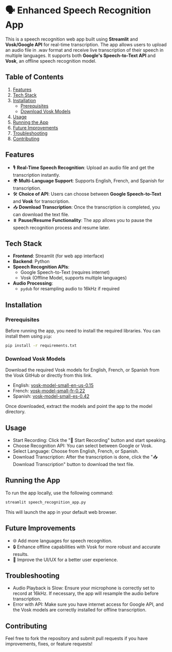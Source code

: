 # 🗣️ Enhanced Speech Recognition App

This is a speech recognition web app built using **Streamlit** and **Vosk/Google API** for real-time transcription. The app allows users to upload an audio file in .wav format and receive live transcription of their speech in multiple languages. It supports both **Google's Speech-to-Text API** and **Vosk**, an offline speech recognition model.

## Table of Contents
1. [Features](#features)
2. [Tech Stack](#tech-stack)
3. [Installation](#installation)
    - [Prerequisites](#prerequisites)
    - [Download Vosk Models](#download-vosk-models)
4. [Usage](#usage)
5. [Running the App](#running-the-app)
6. [Future Improvements](#future-improvements)
7. [Troubleshooting](#troubleshooting)
8. [Contributing](#contributing)

## Features
- 🎙️ **Real-Time Speech Recognition**: Upload an audio file and get the transcription instantly.
- 🌍 **Multi-Language Support**: Supports English, French, and Spanish for transcription.
- 🛠️ **Choice of API**: Users can choose between **Google Speech-to-Text** and **Vosk** for transcription.
- 📥 **Download Transcription**: Once the transcription is completed, you can download the text file.
- ⏸️ **Pause/Resume Functionality**: The app allows you to pause the speech recognition process and resume later.

## Tech Stack
- **Frontend**: Streamlit (for web app interface)
- **Backend**: Python
- **Speech Recognition APIs**: 
  - Google Speech-to-Text (requires internet)
  - Vosk (Offline Model, supports multiple languages)
- **Audio Processing**: 
  - `pydub` for resampling audio to 16kHz if required


## Installation

### Prerequisites
Before running the app, you need to install the required libraries. You can install them using `pip`:

```bash
pip install -r requirements.txt
```
### Download Vosk Models
Download the required Vosk models for English, French, or Spanish from the Vosk GitHub or directly from this link.

- English: [vosk-model-small-en-us-0.15](https://alphacephei.com/vosk/models/vosk-model-small-en-us-0.15.zip)
- French: [vosk-model-small-fr-0.22](https://alphacephei.com/vosk/models/vosk-model-small-fr-0.22.zip)
- Spanish: [vosk-model-small-es-0.42](https://alphacephei.com/vosk/models/vosk-model-small-es-0.42.zip)
  
Once downloaded, extract the models and point the app to the model directory.

## Usage
- Start Recording: Click the "🎤 Start Recording" button and start speaking.
- Choose Recognition API: You can select between Google or Vosk.
- Select Language: Choose from English, French, or Spanish.
- Download Transcription: After the transcription is done, click the "📥 Download Transcription" button to download the text file.

## Running the App
To run the app locally, use the following command:
```bash
streamlit speech_recognition_app.py
```
This will launch the app in your default web browser.

## Future Improvements
- 🌐 Add more languages for speech recognition.
- 🔒 Enhance offline capabilities with Vosk for more robust and accurate results.
- 🎨 Improve the UI/UX for a better user experience.

## Troubleshooting
- Audio Playback is Slow: Ensure your microphone is correctly set to record at 16kHz. If necessary, the app will resample the audio before transcription.
- Error with API: Make sure you have internet access for Google API, and the Vosk models are correctly installed for offline transcription.

## Contributing
Feel free to fork the repository and submit pull requests if you have improvements, fixes, or feature requests!




